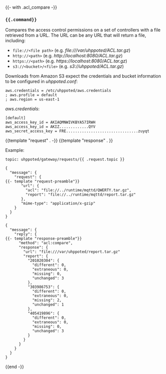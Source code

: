 {{- with .acl_compare -}}
### `{{.command}}`

Compares the access control permissions on a set of controllers with a file retrieved from a URL. The URL
can be any URL that will return a file, including:

- `file://<file path>` (e.g. _file:///var/uhppoted/ACL.tar.gz_)
- `http://<path>` (e.g. _http://localhost:8080/ACL.tar.gz_)
- `https://<path>` (e.g. _https://localhost:8080/ACL.tar.gz_)
- `s3://<bucket>/<file>` (e.g. _s3://uhppoted/ACL.tar.gz_)

Downloads from Amazon S3 expect the credentials and bucket information to be configured in _uhppoted.conf_:
```
aws.credentials = /etc/uhppoted/aws.credentials
; aws.profile = default
; aws.region = us-east-1
```

_aws.credentials_:
```
[default]
aws_access_key_id = AKIAQMNWIVKBYA57IRWH
aws_access_key_id = AKIZ.............QYV
aws_secret_access_key = FRE................................zuyqt

```

{{template "request"  . -}}
{{template "response" . }}

Example:
```
topic: uhppoted/gateway/requests/{{ .request.topic }}

{
  "message": {
    "request": {
{{- template "request-preamble"}}
       "url": {
         "acl": "file://../runtime/mqttd/QWERTY.tar.gz",
         "report": "file://../runtime/mqttd/report.tar.gz"
       },
       "mime-type": "application/x-gzip"
    }
  }
}

{
  "message": {
    "reply": {
{{- template "response-preamble"}}
      "method": "acl:compare",
      "response": {
        "url": "file:///var/uhppoted/report.tar.gz"
        "report": {
          "201020304": {
            "different": 0,
            "extraneous": 0,
            "missing": 0,
            "unchanged": 3
          },
          "303986753": {
            "different": 0,
            "extraneous": 0,
            "missing": 2,
            "unchanged": 1
          },
          "405419896": {
            "different": 0,
            "extraneous": 0,
            "missing": 0,
            "unchanged": 3
          }
        }
      }
    }
  }
}
```
{{end -}}
